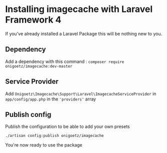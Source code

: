 # Installing imagecache with Laravel Framework 4

If you've already installed a Laravel Package this will be nothing new to you.

## Dependency

Add a dependency with this command : `composer require onigoetz/imagecache:dev-master`

## Service Provider

Add `Onigoetz\Imagecache\Support\Laravel\ImagecacheServiceProvider` in `app/config/app.php` in the `'providers'` array

## Publish config

Publish the configuration to be able to add your own presets

`./artisan config:publish onigoetz/imagecache`


You're now ready to use the package
